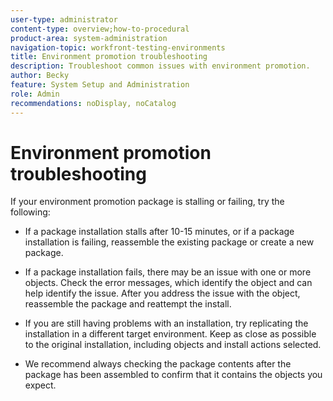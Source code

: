 ```yaml
---
user-type: administrator
content-type: overview;how-to-procedural
product-area: system-administration
navigation-topic: workfront-testing-environments
title: Environment promotion troubleshooting
description: Troubleshoot common issues with environment promotion.
author: Becky
feature: System Setup and Administration
role: Admin
recommendations: noDisplay, noCatalog
---
```

# Environment promotion troubleshooting

If your environment promotion package is stalling or failing, try the following:

* If a package installation stalls after 10-15 minutes, or if a package installation is failing, reassemble the existing package or create a new package.

* If a package installation fails, there may be an issue with one or more objects. Check the error messages, which identify the object and can help identify the issue. After you address the issue with the object, reassemble the package and reattempt the install.

* If you are still having problems with an installation, try replicating the installation in a different target environment. Keep as close as possible to the original installation, including objects and install actions selected.

* We recommend always checking the package contents after the package has been assembled to confirm that it contains the objects you expect.
